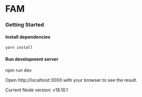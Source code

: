 # FAM

### Getting Started

#### Install dependencies

```bash
yarn install
```

#### Run development server

npm run dev

Open http://localhost:3000 with your browser to see the result.

Current Node version: v18.16.1
